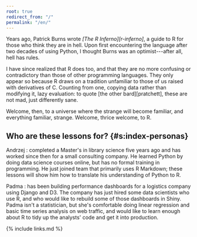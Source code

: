 ```yaml
---
root: true
redirect_from: "/"
permalink: "/en/"
---
```


Years ago,
Patrick Burns wrote *[The R Inferno][r-inferno]*,
a guide to R for those who think they are in hell.
Upon first encountering the language after two decades of using Python,
I thought Burns was an optimist---after all,
hell has rules.

I have since realized that R does too,
and that they are no more confusing or contradictory than those of other programming languages.
They only appear so because R draws on a tradition unfamiliar to those of us raised with derivatives of C.
Counting from one,
copying data rather than modifying it,
lazy evaluation:
to quote [the other bard][pratchett],
these are not mad, just differently sane.

Welcome, then, to a universe where the strange will become familiar,
and everything familiar, strange.
Welcome, thrice welcome, to R.

## Who are these lessons for? {#s:index-personas}

Andrzej
:   completed a Master's in library science five years ago
    and has worked since then for a small consulting company.
    He learned Python by doing data science courses online,
    but has no formal training in programming.
    He just joined team that primarily uses R Markdown;
    these lessons will show him how to translate his understanding of Python to R.

Padma
:   has been building performance dashboards for a logistics company using Django and D3.
    The company has just hired some data scientists who use R,
    and who would like to rebuild some of those dashboards in Shiny.
    Padma isn't a statistician,
    but she's comfortable doing linear regression and basic time series analysis on web traffic,
    and would like to learn enough about R to tidy up the analysts' code and get it into production.

{% include links.md %}

